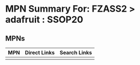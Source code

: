 



# MPN Summary For: FZASS2 > adafruit : SSOP20

## MPNs
  

|MPN|Direct Links|Search Links|
| :--- | :--- | :--- |
||||
